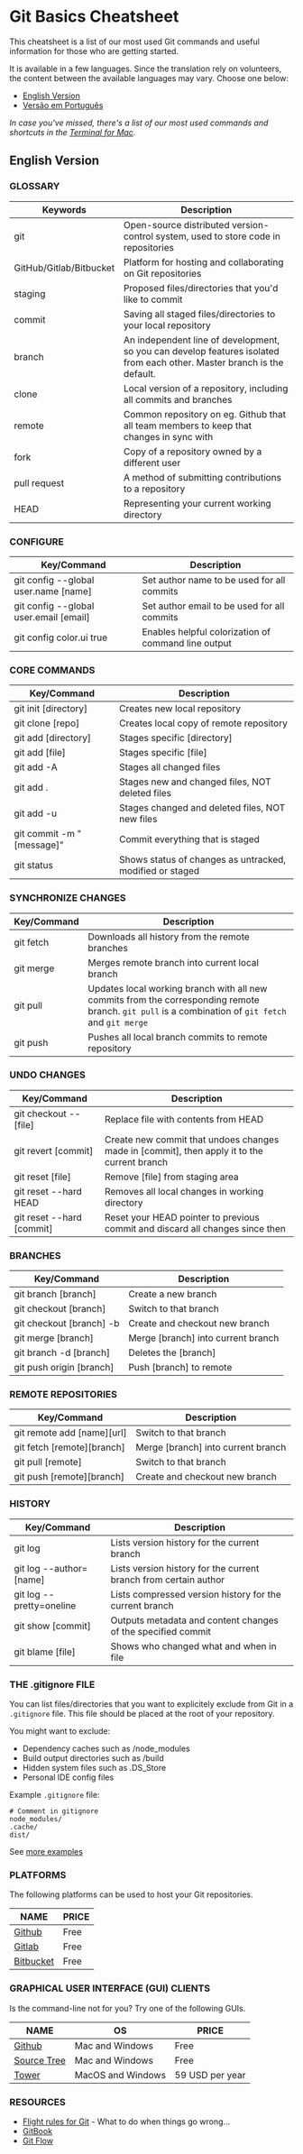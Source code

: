 # Git Basics Cheatsheet

This cheatsheet is a list of our most used Git commands and useful information for those who are getting started.

It is available in a few languages. Since the translation rely on volunteers, the content between the available languages may vary. Choose one below:

-   [English Version](#english-version)
-   [Versão em Português](https://github.com/0nn0/git-basics-cheatsheet/tree/master/Português)

_In case you've missed, there's a list of our most used commands and shortcuts in the [Terminal for Mac](https://github.com/0nn0/terminal-mac-cheatsheet)._

## English Version

### GLOSSARY

| Keywords                | Description                                                                                                             |
| ----------------------- | ----------------------------------------------------------------------------------------------------------------------- |
| git                     | Open-source distributed version-control system, used to store code in repositories                                      |
| GitHub/Gitlab/Bitbucket | Platform for hosting and collaborating on Git repositories                                                              |
| staging                 | Proposed files/directories that you'd like to commit                                                                    |
| commit                  | Saving all staged files/directories to your local repository                                                            |
| branch                  | An independent line of development, so you can develop features isolated from each other. Master branch is the default. |
| clone                   | Local version of a repository, including all commits and branches                                                       |
| remote                  | Common repository on eg. Github that all team members to keep that changes in sync with                                 |
| fork                    | Copy of a repository owned by a different user                                                                          |
| pull request            | A method of submitting contributions to a repository                                                                    |
| HEAD                    | Representing your current working directory                                                                             |

### CONFIGURE

| Key/Command                            | Description                                         |
| -------------------------------------- | --------------------------------------------------- |
| git config --global user.name [name]   | Set author name to be used for all commits          |
| git config --global user.email [email] | Set author email to be used for all commits         |
| git config color.ui true               | Enables helpful colorization of command line output |

### CORE COMMANDS

| Key/Command               | Description                                              |
| ------------------------- | -------------------------------------------------------- |
| git init [directory]      | Creates new local repository                             |
| git clone [repo]          | Creates local copy of remote repository                  |
| git add [directory]       | Stages specific [directory]                              |
| git add [file]            | Stages specific [file]                                   |
| git add -A                | Stages all changed files                                 |
| git add .                 | Stages new and changed files, NOT deleted files          |
| git add -u                | Stages changed and deleted files, NOT new files          |
| git commit -m "[message]" | Commit everything that is staged                         |
| git status                | Shows status of changes as untracked, modified or staged |

### SYNCHRONIZE CHANGES

| Key/Command | Description                                                                                                                                        |
| ----------- | -------------------------------------------------------------------------------------------------------------------------------------------------- |
| git fetch   | Downloads all history from the remote branches                                                                                                     |
| git merge   | Merges remote branch into current local branch                                                                                                     |
| git pull    | Updates local working branch with all new commits from the corresponding remote branch. `git pull` is a combination of `git fetch` and `git merge` |
| git push    | Pushes all local branch commits to remote repository                                                                                               |

### UNDO CHANGES

| Key/Command               | Description                                                                                 |
| ------------------------- | ------------------------------------------------------------------------------------------- |
| git checkout -- [file]    | Replace file with contents from HEAD                                                        |
| git revert [commit]       | Create new commit that undoes changes made in [commit], then apply it to the current branch |
| git reset [file]          | Remove [file] from staging area                                                             |
| git reset --hard HEAD     | Removes all local changes in working directory                                              |
| git reset --hard [commit] | Reset your HEAD pointer to previous commit and discard all changes since then               |

### BRANCHES

| Key/Command              | Description                        |
| ------------------------ | ---------------------------------- |
| git branch [branch]      | Create a new branch                |
| git checkout [branch]    | Switch to that branch              |
| git checkout [branch] -b | Create and checkout new branch     |
| git merge [branch]       | Merge [branch] into current branch |
| git branch -d [branch]   | Deletes the [branch]               |
| git push origin [branch] | Push [branch] to remote            |

### REMOTE REPOSITORIES

| Key/Command                | Description                        |
| -------------------------- | ---------------------------------- |
| git remote add [name][url] | Switch to that branch              |
| git fetch [remote][branch] | Merge [branch] into current branch |
| git pull [remote]          | Switch to that branch              |
| git push [remote][branch]  | Create and checkout new branch     |

### HISTORY

| Key/Command              | Description                                                      |
| ------------------------ | ---------------------------------------------------------------- |
| git log                  | Lists version history for the current branch                     |
| git log --author=[name]  | Lists version history for the current branch from certain author |
| git log --pretty=oneline | Lists compressed version history for the current branch          |
| git show [commit]        | Outputs metadata and content changes of the specified commit     |
| git blame [file]         | Shows who changed what and when in file                          |

### THE .gitignore FILE

You can list files/directories that you want to explicitely exclude from Git in a `.gitignore` file. This file should be placed at the root of your repository.

You might want to exclude:

-   Dependency caches such as /node_modules
-   Build output directories such as /build
-   Hidden system files such as .DS_Store
-   Personal IDE config files

Example `.gitignore` file:

```
# Comment in gitignore
node_modules/
.cache/
dist/
```

See [more examples](https://github.com/github/gitignore)

### PLATFORMS

The following platforms can be used to host your Git repositories.

| NAME                               | PRICE |
| ---------------------------------- | ----- |
| [Github](https://github.com)       | Free  |
| [Gitlab](https://gitlab.com)       | Free  |
| [Bitbucket](https://bitbucket.org) | Free  |

### GRAPHICAL USER INTERFACE (GUI) CLIENTS

Is the command-line not for you? Try one of the following GUIs.

| NAME                                         | OS                | PRICE           |
| -------------------------------------------- | ----------------- | --------------- |
| [Github](https://desktop.github.com)         | Mac and Windows   | Free            |
| [Source Tree](https://www.sourcetreeapp.com) | Mac and Windows   | Free            |
| [Tower](https://www.git-tower.com)           | MacOS and Windows | 59 USD per year |

### RESOURCES

-   [Flight rules for Git](https://github.com/k88hudson/git-flight-rules) - What to do when things go wrong...
-   [GitBook](https://book.git-scm.com)
-   [Git Flow](https://guides.github.com/introduction/flow/)
